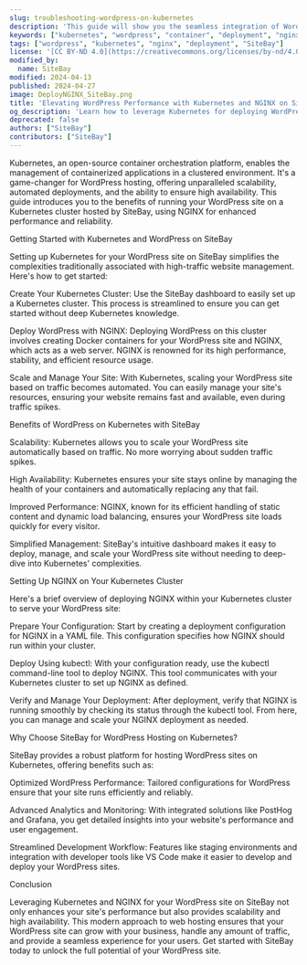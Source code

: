 ```yaml
---
slug: troubleshooting-wordpress-on-kubernetes
description: 'This guide will show you the seamless integration of WordPress with NGINX on a Kubernetes cluster, providing scalability, high availability, and enhanced performance for your website.'
keywords: ["kubernetes", "wordpress", "container", "deployment", "nginx", "SiteBay"]
tags: ["wordpress", "kubernetes", "nginx", "deployment", "SiteBay"]
license: '[CC BY-ND 4.0](https://creativecommons.org/licenses/by-nd/4.0)'
modified_by:
  name: SiteBay
modified: 2024-04-13
published: 2024-04-27
image: DeployNGINX_SiteBay.png
title: 'Elevating WordPress Performance with Kubernetes and NGINX on SiteBay'
og_description: 'Learn how to leverage Kubernetes for deploying WordPress with NGINX on SiteBay for optimal performance, scalability, and reliability.'
deprecated: false
authors: ["SiteBay"]
contributors: ["SiteBay"]
---
```



Kubernetes, an open-source container orchestration platform, enables the management of containerized applications in a clustered environment. It's a game-changer for WordPress hosting, offering unparalleled scalability, automated deployments, and the ability to ensure high availability. This guide introduces you to the benefits of running your WordPress site on a Kubernetes cluster hosted by SiteBay, using NGINX for enhanced performance and reliability.

Getting Started with Kubernetes and WordPress on SiteBay

Setting up Kubernetes for your WordPress site on SiteBay simplifies the complexities traditionally associated with high-traffic website management. Here's how to get started:

Create Your Kubernetes Cluster: Use the SiteBay dashboard to easily set up a Kubernetes cluster. This process is streamlined to ensure you can get started without deep Kubernetes knowledge.

Deploy WordPress with NGINX: Deploying WordPress on this cluster involves creating Docker containers for your WordPress site and NGINX, which acts as a web server. NGINX is renowned for its high performance, stability, and efficient resource usage.

Scale and Manage Your Site: With Kubernetes, scaling your WordPress site based on traffic becomes automated. You can easily manage your site's resources, ensuring your website remains fast and available, even during traffic spikes.

Benefits of WordPress on Kubernetes with SiteBay

Scalability: Kubernetes allows you to scale your WordPress site automatically based on traffic. No more worrying about sudden traffic spikes.

High Availability: Kubernetes ensures your site stays online by managing the health of your containers and automatically replacing any that fail.

Improved Performance: NGINX, known for its efficient handling of static content and dynamic load balancing, ensures your WordPress site loads quickly for every visitor.

Simplified Management: SiteBay's intuitive dashboard makes it easy to deploy, manage, and scale your WordPress site without needing to deep-dive into Kubernetes' complexities.

Setting Up NGINX on Your Kubernetes Cluster

Here's a brief overview of deploying NGINX within your Kubernetes cluster to serve your WordPress site:

Prepare Your Configuration: Start by creating a deployment configuration for NGINX in a YAML file. This configuration specifies how NGINX should run within your cluster.

Deploy Using kubectl: With your configuration ready, use the kubectl command-line tool to deploy NGINX. This tool communicates with your Kubernetes cluster to set up NGINX as defined.

Verify and Manage Your Deployment: After deployment, verify that NGINX is running smoothly by checking its status through the kubectl tool. From here, you can manage and scale your NGINX deployment as needed.

Why Choose SiteBay for WordPress Hosting on Kubernetes?

SiteBay provides a robust platform for hosting WordPress sites on Kubernetes, offering benefits such as:

Optimized WordPress Performance: Tailored configurations for WordPress ensure that your site runs efficiently and reliably.

Advanced Analytics and Monitoring: With integrated solutions like PostHog and Grafana, you get detailed insights into your website's performance and user engagement.

Streamlined Development Workflow: Features like staging environments and integration with developer tools like VS Code make it easier to develop and deploy your WordPress sites.

Conclusion

Leveraging Kubernetes and NGINX for your WordPress site on SiteBay not only enhances your site's performance but also provides scalability and high availability. This modern approach to web hosting ensures that your WordPress site can grow with your business, handle any amount of traffic, and provide a seamless experience for your users. Get started with SiteBay today to unlock the full potential of your WordPress site.